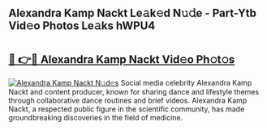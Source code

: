 ## Alexandra Kamp Nackt Le𝚊k𝚎d N𝚞𝚍e - Part-Ytb Vid𝚎o Photos Le𝚊ks hWPU4

# <h2><a href="http://fb53ou.evod.top/?m=Alexandra+Kamp+Nackt">🔗 👉🔴 Alexandra Kamp Nackt Vid𝚎o Ph𝚘t𝚘s</a></h2>

[![Alexandra Kamp Nackt N𝚞d𝚎s](https://i.imgur.com/8V9OHl7.gif)](http://fb53ou.evod.top/?m=Alexandra+Kamp+Nackt)
Social media celebrity Alexandra Kamp Nackt and content producer, known for sharing dance and lifestyle themes through collaborative dance routines and brief videos. Alexandra Kamp Nackt, a respected public figure in the scientific community, has made groundbreaking discoveries in the field of medicine. 
